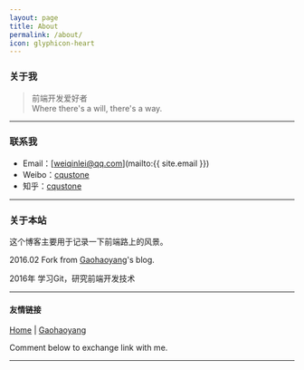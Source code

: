 ```yaml
---
layout: page
title: About
permalink: /about/
icon: glyphicon-heart
---
```


### 关于我

> 前端开发爱好者  
> Where there's a will, there's a way.  

---

### 联系我

* Email：[weiqinlei@qq.com](mailto:{{ site.email }})
* Weibo：[cqustone](http://weibo.com/cqustone)
* 知乎：[cqustone](http://www.zhihu.com/people/cqustone)

---

### 关于本站   

这个博客主要用于记录一下前端路上的风景。  

2016.02  Fork from [Gaohaoyang](https://github.com/Gaohaoyang)'s blog.  

2016年   学习Git，研究前端开发技术  

---

#### 友情链接

[Home](https://github.com/cqustone) \| [Gaohaoyang](https://github.com/Gaohaoyang)

Comment below to exchange link with me.  

---